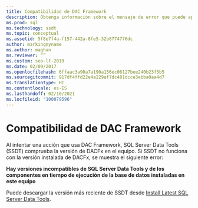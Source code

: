 ```yaml
---
title: Compatibilidad de DAC Framework
description: Obtenga información sobre el mensaje de error que puede aparecer al intentar realizar acciones en SQL Server Data Tools (SSDT) que usan versiones incompatibles de DAC Framework.
ms.prod: sql
ms.technology: ssdt
ms.topic: conceptual
ms.assetid: 5f8e7f4a-f157-442a-8fe5-32b8774776dc
author: markingmyname
ms.author: maghan
ms.reviewer: “”
ms.custom: seo-lt-2019
ms.date: 02/09/2017
ms.openlocfilehash: 6ffaac3a90a7a190a156ec06127bee240b23f5b5
ms.sourcegitcommit: 917df4ffd22e4a229af7dc481dcce3ebba0aa4d7
ms.translationtype: HT
ms.contentlocale: es-ES
ms.lasthandoff: 02/10/2021
ms.locfileid: "100079596"
---
```

# <a name="dac-framework-compatibility"></a>Compatibilidad de DAC Framework

Al intentar una acción que usa DAC Framework, SQL Server Data Tools (SSDT) comprueba la versión de DACFx en el equipo. Si SSDT no funciona con la versión instalada de DACFx, se muestra el siguiente error:

**Hay versiones incompatibles de SQL Server Data Tools y de los componentes en tiempo de ejecución de la base de datos instaladas en este equipo**

Puede descargar la versión más reciente de SSDT desde [Install Latest SQL Server Data Tools](./download-sql-server-data-tools-ssdt.md).
